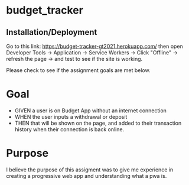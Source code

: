 # budget_tracker

## Installation/Deployment

Go to this link: <https://budget-tracker-gt2021.herokuapp.com/> then open Developer Tools -> Application -> Service Workers -> Click "Offline" -> refresh the page -> and test to see if the site is working.

Please check to see if the assignment goals are met below.

# Goal

* GIVEN a user is on Budget App without an internet connection
* WHEN the user inputs a withdrawal or deposit
* THEN that will be shown on the page, and added to their transaction history when their connection is back online.


# Purpose

I believe the purpose of this assigment was to give me experience in creating a progressive web app and understanding what a pwa is.